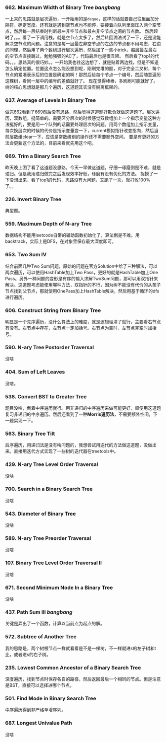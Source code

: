 ### 662. Maximum Width of Binary Tree *bangbang*
一上来的思路就是层次遍历，一开始用的是`deque`，这样的话就要自己往里面加分隔符，确定宽度。还有就是遇到空节点也不能停，要接着向队列里面压入两个空节点，然后每一层结束时判断最左非空节点和最右非空节点之间的节点数。
然后超时了。。。看了一下调用栈，就是空节点太多了，然后转回溯法试了一下，还是没能解决空节点的问题。注意的是每一层最左非空节点的左边的节点都不用考虑，右边的同理，然后用了两个数组进行层次遍历，然后加了一些小trick，每层最左最右的空节点直接跳过，勉勉强强的AC了，代码最后也是很丑陋。
然后看了top1的代码。。。思路真的很巧妙。。一开始我也往这边想了，就是贴着两边找，但是不知道怎么确定位置。位置这点怎么能没想到呢，刚刷完堆的题，对于完全二叉树，每个节点的紧凑表示后的位置是确定的啊！那然后给每个节点一个编号，然后随意遍历这棵树，看同一层中的编号的差值就好了。
现在觉得棒棒，多刷刷可能就好了。树的核心思想就是那几个遍历，这道题其实没有脱离框架的。


### 637. Average of Levels in Binary Tree
做完662看到了669然后没有思路，然后觉得这道题好欺负就做这道题了。层次遍历，双数组，挺简单的。需要区分层次的时候感觉双数组加上一个指示变量这种方法挺好的，要是用一个队列的话需要处理层次的问题。用两个数组加上指示变量，每次换层次的时候的代价是指示变量变一下，current模拟指针改变指向，然后当前层数组clear一下，应该是常数级别的操作还不需要额外空间。
要是有更好的方法会更新这个方法的，目前来看就先用这个吧。

### 669. Trim a Binary Search Tree
昨天晚上困了看了这道题没思路，今天一早做这道题，仔细一琢磨倒是不难，就是递归。但是我用递归做完之后发现效率好低，琢磨有没有优化的方法。
捉摸了一下没想出来，看了top1的代码，思路没有大问题，又跑了一次，就打败100%了。。

### 226. Invert Binary Tree
典型题。

### 559. Maximum Depth of N-ary Tree
数据结构不能用leetcode自带的辅助函数初始化了，算法倒是不难。用backtrack，实际上是DFS，在对象里保存最大深度即可。

### 653. Two Sum IV
结合前面几种Two Sum问题，原始的问题在官方Solution中给了三种解法，可以两次遍历，可以使用HashTable加上Two Pass，更好的就是HashTable加上One Pass。另外一种问题的变形是有序的输入求解TwoSum问题，那可以用双指针来解决。这道题考虑能使用哪种方法，双指针的不行，因为树不能没有代价的从孩子节点找到父节点，那就使用OnePass加上HashTable解决，然后用基于循环的dfs进行遍历。

### 606. Construct String from Binary Tree
明显是一个先序遍历，没什么算法上的难度，就是逻辑理清了就行，主要看右节点有没有。右节点中存在，左节点一定加括号。右节点为空时，左节点非空时加括号。

### 590. N-ary Tree Postorder Traversal
没啥

### 404. Sum of Left Leaves
没啥。

### 538. Convert BST to Greater Tree
题目没啥，倒着中序遍历就行。用非递归的中序遍历来做可能更好，顺便用这道题复习非递归的中序遍历。然后还看到了一种**Morris遍历法**，不需要额外空间，下一题实现一下。

### 563. Binary Tree Tilt
后序遍历，用递归法是没有啥问题的，我想尝试用迭代的方法做这道题，没做出来。直接用迭代方式实现了一些树的迭代器在treetools中。

### 429. N-ary Tree Level Order Traversal
没啥

### 700. Search in a Binary Search Tree
没啥

### 543. Diameter of Binary Tree
没啥

### 589. N-ary Tree Preorder Traversal
没啥

### 107. Binary Tree Level Order Traversal II
没啥

### 671. Second Minimum Node In a Binary Tree
没啥

### 437. Path Sum III *bangbang*
关键是弄出了一个函数，计算以当前点为起点的解。

### 572. Subtree of Another Tree
我的思路是，两个树根节点一样就看看是不是一棵树，不一样就进s的左子树和t比，或者进s的右子树。

### 235. Lowest Common Ancestor of a Binary Search Tree
深度遍历，找到节点时保存各自的路径，然后返回最后一个相同的节点。但是注意是BST，直接可以选择进哪个节点。

### 501. Find Mode in Binary Search Tree
中序遍历得到非严格单增序列。

### 687. Longest Univalue Path
没啥
